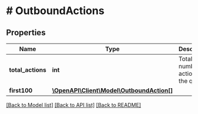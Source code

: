 # # OutboundActions

## Properties

Name | Type | Description | Notes
------------ | ------------- | ------------- | -------------
**total_actions** | **int** | Total number of actions in the queue | [optional]
**first100** | [**\OpenAPI\Client\Model\OutboundAction[]**](OutboundAction.md) |  | [optional]

[[Back to Model list]](../../README.md#models) [[Back to API list]](../../README.md#endpoints) [[Back to README]](../../README.md)
